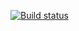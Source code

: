 [![Build status](https://ci.appveyor.com/api/projects/status/d62x7ym1qp0rtee5?svg=true)](https://ci.appveyor.com/project/Krideinside/selenide)
